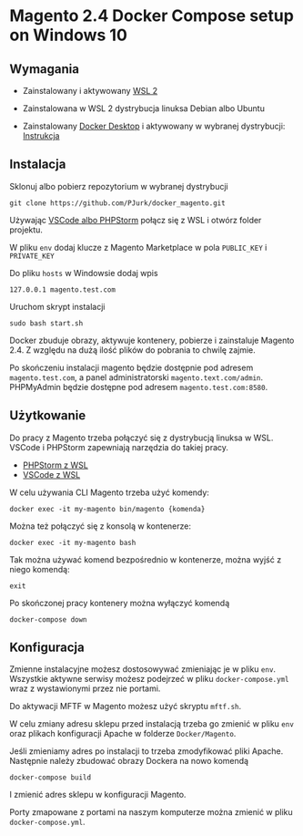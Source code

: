 # Magento 2.4 Docker Compose setup on Windows 10

## Wymagania

* Zainstalowany i aktywowany [WSL 2](https://docs.microsoft.com/en-us/windows/wsl/install-win10#update-to-wsl-2 "Instrukcja instalacji WSL 2")

* Zainstalowana w WSL 2 dystrybucja linuksa Debian albo Ubuntu

* Zainstalowany [Docker Desktop](https://hub.docker.com/editions/community/docker-ce-desktop-windows "Docker Desktop") i aktywowany w wybranej dystrybucji: [Instrukcja](https://docs.docker.com/docker-for-windows/wsl/ "Instrukcja aktywacji")


## Instalacja

Sklonuj albo pobierz repozytorium w wybranej dystrybucji

    git clone https://github.com/PJurk/docker_magento.git

Używając [VSCode albo PHPStorm][Praca Zdalna] połącz się z WSL i otwórz folder projektu.

W pliku `env` dodaj klucze z Magento Marketplace w pola `PUBLIC_KEY` i `PRIVATE_KEY`

Do pliku `hosts` w Windowsie dodaj wpis

    127.0.0.1 magento.test.com

Uruchom skrypt instalacji

    sudo bash start.sh

Docker zbuduje obrazy, aktywuje kontenery, pobierze i zainstaluje Magento 2.4. Z względu na dużą ilość plików do pobrania to chwilę zajmie. 

Po skończeniu instalacji magento będzie dostępnie pod adresem `magento.test.com`, a panel administratorski `magento.text.com/admin`.
PHPMyAdmin będzie dostępne pod adresem `magento.test.com:8580`.

## Użytkowanie

[Praca zdalna]: / 
Do pracy z Magento trzeba połączyć się z dystrybucją linuksa w WSL. VSCode i PHPStorm zapewniają narzędzia do takiej pracy.

* [PHPStorm z WSL](https://blog.jetbrains.com/phpstorm/2020/06/phpstorm-2020-1-2-is-released/ "Instrukcja połączenia z WSL w PHPStorm")
* [VSCode z WSL](https://code.visualstudio.com/docs/remote/wsl-tutorial "Instrukcja połączenia z WSL w VSCode")

W celu używania CLI Magento trzeba użyć komendy:

    docker exec -it my-magento bin/magento {komenda}

Można też połączyć się z konsolą w kontenerze:
    
    docker exec -it my-magento bash

Tak można używać komend bezpośrednio w kontenerze, można wyjść z niego komendą:
    
    exit

Po skończonej pracy kontenery można wyłączyć komendą

    docker-compose down

## Konfiguracja


Zmienne instalacyjne możesz dostosowywać zmieniając je w pliku `env`.
Wszystkie aktywne serwisy możesz podejrzeć w pliku `docker-compose.yml` wraz z wystawionymi przez nie portami.

Do aktywacji MFTF w Magento możesz użyć skryptu `mftf.sh`.

W celu zmiany adresu sklepu przed instalacją trzeba go zmienić w pliku `env` oraz plikach konfiguracji Apache w folderze `Docker/Magento`.

Jeśli zmieniamy adres po instalacji to trzeba zmodyfikować pliki Apache. Następnie należy zbudować obrazy Dockera na nowo komendą
    
    docker-compose build
I zmienić adres sklepu w konfiguracji Magento.

Porty zmapowane z portami na naszym komputerze można zmienić w pliku `docker-compose.yml`.
